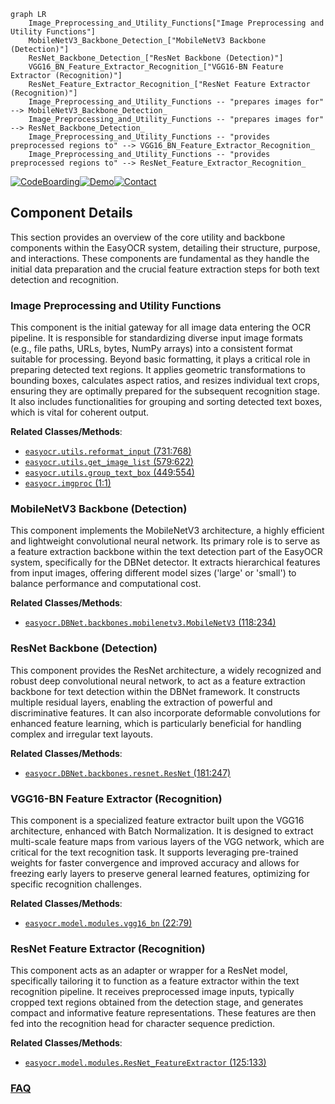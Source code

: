```mermaid
graph LR
    Image_Preprocessing_and_Utility_Functions["Image Preprocessing and Utility Functions"]
    MobileNetV3_Backbone_Detection_["MobileNetV3 Backbone (Detection)"]
    ResNet_Backbone_Detection_["ResNet Backbone (Detection)"]
    VGG16_BN_Feature_Extractor_Recognition_["VGG16-BN Feature Extractor (Recognition)"]
    ResNet_Feature_Extractor_Recognition_["ResNet Feature Extractor (Recognition)"]
    Image_Preprocessing_and_Utility_Functions -- "prepares images for" --> MobileNetV3_Backbone_Detection_
    Image_Preprocessing_and_Utility_Functions -- "prepares images for" --> ResNet_Backbone_Detection_
    Image_Preprocessing_and_Utility_Functions -- "provides preprocessed regions to" --> VGG16_BN_Feature_Extractor_Recognition_
    Image_Preprocessing_and_Utility_Functions -- "provides preprocessed regions to" --> ResNet_Feature_Extractor_Recognition_
```
[![CodeBoarding](https://img.shields.io/badge/Generated%20by-CodeBoarding-9cf?style=flat-square)](https://github.com/CodeBoarding/GeneratedOnBoardings)[![Demo](https://img.shields.io/badge/Try%20our-Demo-blue?style=flat-square)](https://www.codeboarding.org/demo)[![Contact](https://img.shields.io/badge/Contact%20us%20-%20contact@codeboarding.org-lightgrey?style=flat-square)](mailto:contact@codeboarding.org)

## Component Details

This section provides an overview of the core utility and backbone components within the EasyOCR system, detailing their structure, purpose, and interactions. These components are fundamental as they handle the initial data preparation and the crucial feature extraction steps for both text detection and recognition.

### Image Preprocessing and Utility Functions
This component is the initial gateway for all image data entering the OCR pipeline. It is responsible for standardizing diverse input image formats (e.g., file paths, URLs, bytes, NumPy arrays) into a consistent format suitable for processing. Beyond basic formatting, it plays a critical role in preparing detected text regions. It applies geometric transformations to bounding boxes, calculates aspect ratios, and resizes individual text crops, ensuring they are optimally prepared for the subsequent recognition stage. It also includes functionalities for grouping and sorting detected text boxes, which is vital for coherent output.


**Related Classes/Methods**:

- <a href="https://github.com/JaidedAI/EasyOCR/blob/master/easyocr/utils.py#L731-L768" target="_blank" rel="noopener noreferrer">`easyocr.utils.reformat_input` (731:768)</a>
- <a href="https://github.com/JaidedAI/EasyOCR/blob/master/easyocr/utils.py#L579-L622" target="_blank" rel="noopener noreferrer">`easyocr.utils.get_image_list` (579:622)</a>
- <a href="https://github.com/JaidedAI/EasyOCR/blob/master/easyocr/utils.py#L449-L554" target="_blank" rel="noopener noreferrer">`easyocr.utils.group_text_box` (449:554)</a>
- <a href="https://github.com/JaidedAI/EasyOCR/blob/master/easyocr/imgproc.py#L1-L1" target="_blank" rel="noopener noreferrer">`easyocr.imgproc` (1:1)</a>


### MobileNetV3 Backbone (Detection)
This component implements the MobileNetV3 architecture, a highly efficient and lightweight convolutional neural network. Its primary role is to serve as a feature extraction backbone within the text detection part of the EasyOCR system, specifically for the DBNet detector. It extracts hierarchical features from input images, offering different model sizes ('large' or 'small') to balance performance and computational cost.


**Related Classes/Methods**:

- <a href="https://github.com/JaidedAI/EasyOCR/blob/master/easyocr/DBNet/backbones/mobilenetv3.py#L118-L234" target="_blank" rel="noopener noreferrer">`easyocr.DBNet.backbones.mobilenetv3.MobileNetV3` (118:234)</a>


### ResNet Backbone (Detection)
This component provides the ResNet architecture, a widely recognized and robust deep convolutional neural network, to act as a feature extraction backbone for text detection within the DBNet framework. It constructs multiple residual layers, enabling the extraction of powerful and discriminative features. It can also incorporate deformable convolutions for enhanced feature learning, which is particularly beneficial for handling complex and irregular text layouts.


**Related Classes/Methods**:

- <a href="https://github.com/JaidedAI/EasyOCR/blob/master/easyocr/DBNet/backbones/resnet.py#L181-L247" target="_blank" rel="noopener noreferrer">`easyocr.DBNet.backbones.resnet.ResNet` (181:247)</a>


### VGG16-BN Feature Extractor (Recognition)
This component is a specialized feature extractor built upon the VGG16 architecture, enhanced with Batch Normalization. It is designed to extract multi-scale feature maps from various layers of the VGG network, which are critical for the text recognition task. It supports leveraging pre-trained weights for faster convergence and improved accuracy and allows for freezing early layers to preserve general learned features, optimizing for specific recognition challenges.


**Related Classes/Methods**:

- <a href="https://github.com/JaidedAI/EasyOCR/blob/master/easyocr/model/modules.py#L22-L79" target="_blank" rel="noopener noreferrer">`easyocr.model.modules.vgg16_bn` (22:79)</a>


### ResNet Feature Extractor (Recognition)
This component acts as an adapter or wrapper for a ResNet model, specifically tailoring it to function as a feature extractor within the text recognition pipeline. It receives preprocessed image inputs, typically cropped text regions obtained from the detection stage, and generates compact and informative feature representations. These features are then fed into the recognition head for character sequence prediction.


**Related Classes/Methods**:

- <a href="https://github.com/JaidedAI/EasyOCR/blob/master/easyocr/model/modules.py#L125-L133" target="_blank" rel="noopener noreferrer">`easyocr.model.modules.ResNet_FeatureExtractor` (125:133)</a>




### [FAQ](https://github.com/CodeBoarding/GeneratedOnBoardings/tree/main?tab=readme-ov-file#faq)